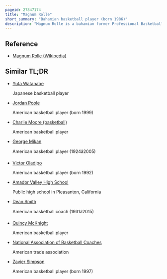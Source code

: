 ```yaml
---
pageid: 27847174
title: "Magnum Rolle"
short_summary: "Bahamian basketball player (born 1986)"
description: "Magnum Rolle is a bahamian former Professional Basketball Player who last Played for the Nakhon Pathom Mad Goat of the Thailand Basketball League. Born in Freeport, Bahamas, Rolle did not play basketball until his freshman year of high school and was taught by his coach at St. George's High School, Darrel Sears. After his senior year at St. George's, Rolle transferred to the Laurinburg Institute in North Carolina, where he was an integral Part in leading the Team to an undefeated Record and the national Prep School Championship. He was considered a five-star Prospect from Laurinburg and committed to play at louisiana State University."
---
```


## Reference

- [Magnum Rolle (Wikipedia)](https://en.wikipedia.org/?curid=27847174)

## Similar TL;DR

- [Yuta Watanabe](/tldr/en/yuta-watanabe)

  Japanese basketball player

- [Jordan Poole](/tldr/en/jordan-poole)

  American basketball player (born 1999)

- [Charlie Moore (basketball)](/tldr/en/charlie-moore-basketball)

  American basketball player

- [George Mikan](/tldr/en/george-mikan)

  American basketball player (1924â2005)

- [Victor Oladipo](/tldr/en/victor-oladipo)

  American basketball player (born 1992)

- [Amador Valley High School](/tldr/en/amador-valley-high-school)

  Public high school in Pleasanton, California

- [Dean Smith](/tldr/en/dean-smith)

  American basketball coach (1931â2015)

- [Quincy McKnight](/tldr/en/quincy-mcknight)

  American basketball player

- [National Association of Basketball Coaches](/tldr/en/national-association-of-basketball-coaches)

  American trade association

- [Zavier Simpson](/tldr/en/zavier-simpson)

  American basketball player (born 1997)
